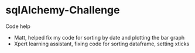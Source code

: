 # sqlAlchemy-Challenge


Code help
- Matt, helped fix my code for sorting by date and plotting the bar graph
- Xpert learning assistant, fixing code for sorting dataframe, setting xticks